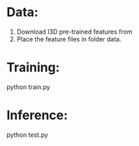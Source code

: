 # Data:
1. Download I3D pre-trained features from 
2. Place the feature files in folder data.

# Training:
python train.py

# Inference:
python test.py
